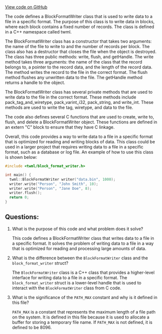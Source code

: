 [View code on GitHub](https://github.com/misbahsy/the-algorithm/twml/libtwml/include/twml/BlockFormatWriter.h)

The code defines a BlockFormatWriter class that is used to write data to a file in a specific format. The purpose of this class is to write data in blocks, where each block contains a fixed number of records. The class is defined in a C++ namespace called twml.

The BlockFormatWriter class has a constructor that takes two arguments: the name of the file to write to and the number of records per block. The class also has a destructor that closes the file when the object is destroyed. The class has three public methods: write, flush, and getHandle. The write method takes three arguments: the name of the class that the record belongs to, a pointer to the record data, and the length of the record data. The method writes the record to the file in the correct format. The flush method flushes any unwritten data to the file. The getHandle method returns a handle to the object.

The BlockFormatWriter class has several private methods that are used to write data to the file in the correct format. These methods include pack_tag_and_wiretype, pack_varint_i32, pack_string, and write_int. These methods are used to write the tag, wiretype, and data to the file.

The code also defines several C functions that are used to create, write to, flush, and delete a BlockFormatWriter object. These functions are defined in an extern "C" block to ensure that they have C linkage.

Overall, this code provides a way to write data to a file in a specific format that is optimized for reading and writing blocks of data. This class could be used in a larger project that requires writing data to a file in a specific format, such as a database or log file. An example of how to use this class is shown below:

```c++
#include <twml/block_format_writer.h>

int main() {
  twml::BlockFormatWriter writer("data.bin", 1000);
  writer.write("Person", "John Smith", 10);
  writer.write("Person", "Jane Doe", 8);
  writer.flush();
  return 0;
}
```
## Questions: 
 1. What is the purpose of this code and what problem does it solve?
    
    This code defines a BlockFormatWriter class that writes data to a file in a specific format. It solves the problem of writing data to a file in a way that is optimized for reading and processing large amounts of data.

2. What is the difference between the `BlockFormatWriter` class and the `block_format_writer` struct?
    
    The `BlockFormatWriter` class is a C++ class that provides a higher-level interface for writing data to a file in a specific format. The `block_format_writer` struct is a lower-level handle that is used to interact with the `BlockFormatWriter` class from C code.

3. What is the significance of the `PATH_MAX` constant and why is it defined in this file?
    
    `PATH_MAX` is a constant that represents the maximum length of a file path on the system. It is defined in this file because it is used to allocate a buffer for storing a temporary file name. If `PATH_MAX` is not defined, it is defined to be 8096.